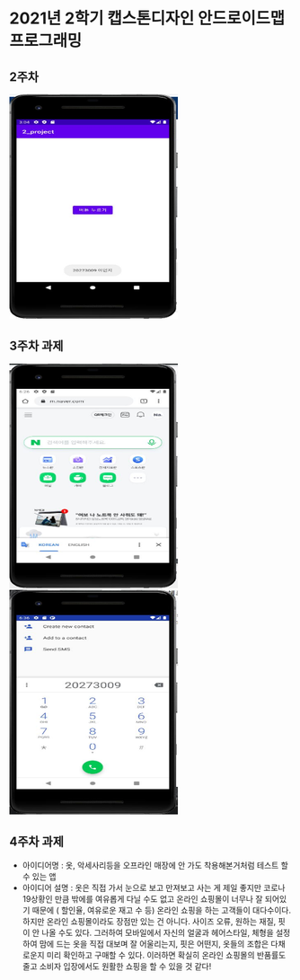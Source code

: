 # 2021년 2학기 캡스톤디자인 안드로이드맵 프로그래밍

## 2주차
<img width="300" height="400" src="./png/캡스톤_20273009 이민지.JPG"></img>

## 3주차 과제
<img width="300" height="400" src="./png/naver.JPG"></img>
<img width="300" height="400" src="./png/전화걸기.JPG"></img>

## 4주차 과제
  - 아이디어명 : 옷, 악세사리등을 오프라인 매장에 안 가도 착용해본거처럼 테스트 할 수 있는 앱 
  - 아이디어 설명 : 옷은 직접 가서 눈으로 보고 만져보고 사는 게 제일 좋지만 코로나19상황인 만큼 밖에를 여유롭게 다닐 수도 없고 온라인 쇼핑몰이 너무나 잘 되어있기 때문에 ( 할인율, 여유로운 재고 수 등) 온라인 쇼핑을 하는 고객들이 대다수이다. 하지만 온라인 쇼핑몰이라도 장점만 있는 건 아니다. 사이즈 오류, 원하는 재질, 핏이 안 나올 수도 있다. 그러하여 모바일에서 자신의 얼굴과 헤어스타일, 체형을 설정하여 맘에 드는 옷을 직접 대보며 잘 어울리는지, 핏은 어떤지, 옷들의 조합은 다채로운지 미리 확인하고 구매할 수 있다. 이러하면 확실히 온라인 쇼핑몰의 반품률도 줄고 소비자 입장에서도 원활한 쇼핑을 할 수 있을 것 같다!
